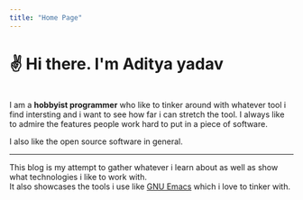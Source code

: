 ```yaml
---
title: "Home Page"
---
```


<h1>✌ Hi there. I'm Aditya yadav</h1>  
<br/>
I am a <strong>hobbyist programmer</strong> who like to tinker around with whatever tool i find intersting  
and i want to see how far i can stretch the tool.  
I always like to admire the features people work hard to put in a piece of software.  

I also like the open source software in general.  

--- 

This blog is my attempt to gather whatever i learn about as well as show what technologies i like to work with.  
It also showcases the tools i use like [GNU Emacs](https://gitlab.com/aadi58002/emacs) which i love to tinker with.
